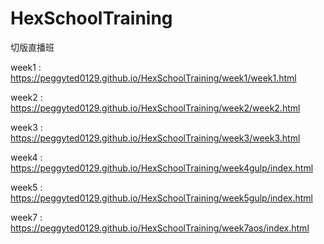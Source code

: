 # HexSchoolTraining
切版直播班

week1 : https://peggyted0129.github.io/HexSchoolTraining/week1/week1.html

week2 : https://peggyted0129.github.io/HexSchoolTraining/week2/week2.html

week3 : https://peggyted0129.github.io/HexSchoolTraining/week3/week3.html

week4 : https://peggyted0129.github.io/HexSchoolTraining/week4gulp/index.html

week5 : https://peggyted0129.github.io/HexSchoolTraining/week5gulp/index.html

week7 : https://peggyted0129.github.io/HexSchoolTraining/week7aos/index.html
